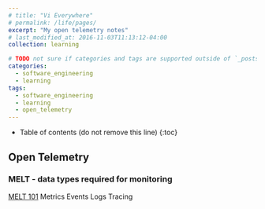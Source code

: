 ```yaml
---
# title: "Vi Everywhere"
# permalink: /life/pages/
excerpt: "My open telemetry notes"
# last_modified_at: 2016-11-03T11:13:12-04:00
collection: learning

# TODO not sure if categories and tags are supported outside of `_posts` dir
categories:
  - software_engineering
  - learning
tags:
  - software_engineering
  - learning
  - open_telemetry
---
```


* Table of contents (do not remove this line)
{:toc}

## Open Telemetry

### MELT - data types required for monitoring
[MELT 101](https://newrelic.com/platform/telemetry-data-101)
Metrics
Events
Logs
Tracing
